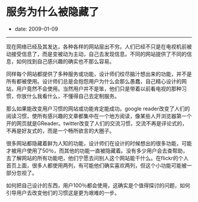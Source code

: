 # 服务为什么被隐藏了

- date: 2009-01-09

--------------------------


现在网络已经及其发达，各种各样的网站层出不穷。人们已经不只是在电视机前被动接受信息了，而是变被动为主动，自己去发现信息。不同的网站提供了不同的信息，如何找到自己感兴趣的确实也不那么容易。

同样每个网站都提供了多种服务或功能，设计师们绞尽脑汁想出来的功能，并不是所有都被使用。设计师们总是会抱怨用户为什么会那么愚蠢，自己精心设计的网站，用户竟然不会使用。当然用户并不是笨，他们只是带着以前看电视的那种习惯，你放什么我看什么，不懂得自己去定制服务。

那么如果能改变用户习惯的网站或功能肯定能成功。google reader改变了人们的阅读习惯，使所有感兴趣的文章都集中在一个地方阅读，像某些人开浏览器第一个开的网页就是GReader。twitter改变了人们的交流习惯，交流不再是评论式的，不再是好友式的，而是一个畅所欲言的大圈子。

很多网站都隐藏着鲜为人知的功能，设计师们在设计的时候想出的很多功能，可能才被用户使用了50％，而其他的功能一直被隐藏着。没有多少用户会去查帮助，去了解网站的所有功能吧，他们宁愿去问别人这个网站能干什么。在flickr的个人首页上面，很多人都使用两列，有可能他们确实喜欢两列，但这个小功能可能被一部分忽视了。

如何把自己设计的东西，用户100％都会使用，这确实是个值得探讨的问题，如何引导用户去改变他们的习惯这是更为艰难的一步。

